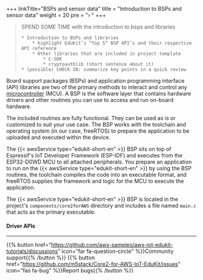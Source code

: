 +++
linkTitle="BSPs and sensor data"
title = "Introduction to BSPs and sensor data"
weight = 20
pre = "› "
+++

>
> SPEND SOME TIME with the introduction to bsps and libraries 
>
>     * Introduction to BSPs and libraries
>         * highlight EduKit’s “top 5” BSP API’s and their respective API reference 
>         * Other libraries that are included in project template
>             * C-SDK
>             * cryptoauthlib (short sentence about it)
>     * (possible) CHECK IN: summarize key points in a quick review

Board support packages (BSPs) and application programming interface (API) libraries are two of the primary methods to interact and control any [microcontroller](https://en.wikipedia.org/wiki/Microcontroller) (MCU). A BSP is the software layer that contains hardware drivers and other routines you can use to access and run on-board hardware. 

The included routines are fully functional. They can be used as is or customized to suit your use case. The BSP works with the toolchain and operating system (in our case, freeRTOS) to prepare the application to be uploaded and executed within the device. 

The {{< awsService type="edukit-short-en" >}} BSP sits on top of Espressif's IoT Developer Framework (ESP-IDF) and executes from the ESP32-D0WD MCU to all attached peripherals. You prepare an application to run on the {{< awsService type="edukit-short-en" >}} by using the BSP routines, the toolchain compiles the code into an executable format, and freeRTOS supplies the framework and logic for the MCU to execute the application. 

The {{< awsService type="edukit-short-en" >}} BSP is located in the project's `components/core2forAWS` directory and includes a file named `main.c` that acts as the primary executable.

#### Driver APIs #### 




















---
{{% button href="https://github.com/aws-samples/aws-iot-edukit-tutorials/discussions" icon="far fa-question-circle" %}}Community support{{% /button %}} {{% button href="https://github.com/m5stack/Core2-for-AWS-IoT-EduKit/issues" icon="fas fa-bug" %}}Report bugs{{% /button %}}